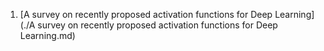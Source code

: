1. [A survey on recently proposed activation functions for Deep Learning](./A survey on recently proposed activation functions for Deep Learning.md)